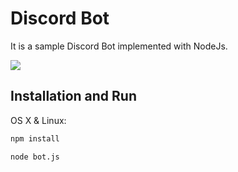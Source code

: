 # Discord Bot
It is a sample Discord Bot implemented with NodeJs.

![](header.png)

## Installation and Run

OS X & Linux:

```sh
npm install
```
```sh
node bot.js
```


